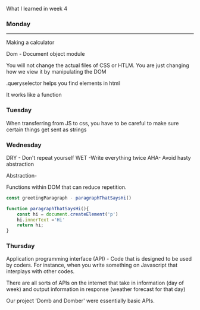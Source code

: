 What I learned in week 4 
### Monday
****

Making a calculator

Dom - Document object module

You will not change the actual files of CSS or HTLM.  You are just changing how we view it by manipulating the DOM

.queryselector  helps you find elements in html

It works like a function


### Tuesday

When transferring from JS to css, you have to be careful to make sure certain things get sent as strings


### Wednesday

DRY - Don't repeat yourself
WET -Write everything twice
AHA- Avoid hasty abstraction

Abstraction-

Functions within DOM that can reduce repetition.

``` javascript 
const greetingParagraph - paragraphThatSaysHi()

function paragraphThatSaysHi(){
    const hi = document.createElement('p')
    hi.innerText ='Hi'
    return hi;
}
```

### Thursday
Application programming interface (API) - Code that is designed to be used by coders. For instance, when you write something on Javascript that interplays with other codes.

There are all sorts of APIs on the internet that take in information (day of week) and output information in response (weather forecast for that day)

Our project 'Domb and Domber' were essentially basic APIs.